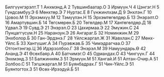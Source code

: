 Билгүүнгэрэлт.Т 1
Анхмэнд.А 2
Түвшинбаатар.О 3
Ирмүүн.Ч 4
Цэнгэг.Н 5
Гүндсамбуу.Э 6
Мөнхтөр.Э 7
Нуртас.Е 8
Гүнжинлхам.Д 9
Энхлэн.Г 10
Цовоо.М 11
Эрхэмхүү.М 12
Тэмүүлэн.Н 15
Эрхэмтөгөлдөр.Б 13
Энэрэлт.О 16
Амартүвшин.Б 14
Төгсмөрөн.Б 20
Төгөлдөр.М 17
Хантөгөлдөр.Д 18
Удвал.Э 19
Сувд.Э 21
Энэрэл.О 23
Цахирмаа.Э 22
Эмүжин.С 24
Пунцаггүсүм.Н 25
Наранзун.Э 26
Ангараг.Б 32
Номинжин.М 29
Энхболор.Б 30
Ган-Эрдэнэ.Г 28
Үйлсжаргал.Ж 31
Жавхлан.С 27
Мөнх-Үйлс.Б 33
Хантүшиг.А 34
Пүрэвжав.Б 35
Чимэдрагчаа.О 37
Отгонтэнгэр.Ц 36
Идэрзолбоо.Г 38
Энэрэл.М 39
Намуундарь.Ө 42
Ананд.Э 41
Өсөхбаяр.А 40 
Батчимэг.О 45
Одмандах.О 43
Чингүүн.Г 44
Энхмэнд.З 51
Балжинням.З 51
Эрмүүн.М 51
Хангай.И 51
Алтан-Очир.А 51
Золбоо.С 51
Тэгшжаргал.М 51
Буянбадрах.Г 51
Чин-Үйлс.Э 51
Буянтогтох.З 51
Өсөх-Ирээдүй.Б 51
